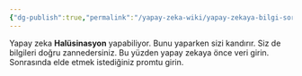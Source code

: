 ```yaml
---
{"dg-publish":true,"permalink":"/yapay-zeka-wiki/yapay-zekaya-bilgi-sormayin-yanlis-cevap-alirsin/"}
---
```


Yapay zeka **Halüsinasyon** yapabiliyor. Bunu yaparken sizi kandırır. Siz de bilgileri doğru zannedersiniz. Bu yüzden yapay zekaya önce veri girin. Sonrasında elde etmek istediğiniz promtu girin.